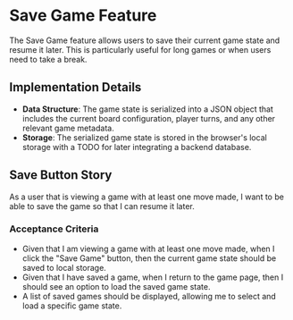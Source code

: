 # Save Game Feature

The Save Game feature allows users to save their current game state and resume it later. This is particularly useful for long games or when users need to take a break.

## Implementation Details
- **Data Structure**: The game state is serialized into a JSON object that includes the current board configuration, player turns, and any other relevant game metadata.
- **Storage**: The serialized game state is stored in the browser's local storage with a TODO for later integrating a backend database.

## Save Button Story

As a user that is viewing a game with at least one move made, I want to be able to save the game so that I can resume it later.

### Acceptance Criteria
- Given that I am viewing a game with at least one move made, when I click the "Save Game" button, then the current game state should be saved to local storage.
- Given that I have saved a game, when I return to the game page, then I should see an option to load the saved game state.
- A list of saved games should be displayed, allowing me to select and load a specific game state.


